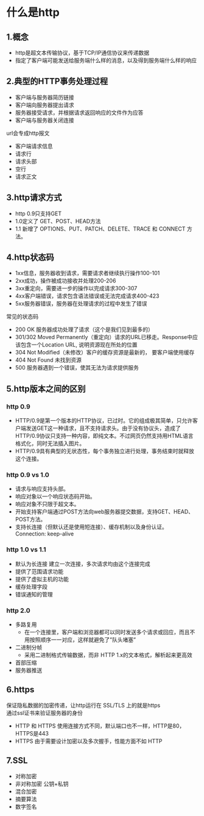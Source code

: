 # 什么是http
## 1.概念
- http是超文本传输协议，基于TCP/IP通信协议来传递数据
- 指定了客户端可能发送给服务端什么样的消息，以及得到服务端什么样的响应

## 2.典型的HTTP事务处理过程
- 客户端与服务器简历链接
- 客户端向服务器提出请求
- 服务器接受请求，并根据请求返回响应的文件作为应答
- 客户端与服务器关闭连接

url会专成http报文
- 客户端请求信息
- 请求行
- 请求头部
- 空行
- 请求正文

## 3.http请求方式
- http 0.9只支持GET
- 1.0定义了 GET、POST、HEAD方法
- 1.1 新增了 OPTIONS、PUT、PATCH、DELETE、TRACE 和 CONNECT 方法。

## 4.http状态码
- 1xx信息，服务器收到请求，需要请求者继续执行操作100-101
- 2xx成功，操作被成功接收并处理200-206
- 3xx重定向，需要进一步的操作以完成请求300-307
- 4xx客户端错误，请求包含语法错误或无法完成请求400-423
- 5xx服务器错误，服务器在处理请求的过程中发生了错误

常见的状态码
- 200 OK 服务器成功处理了请求（这个是我们见到最多的）
- 301/302 Moved Permanently（重定向）请求的URL已移走。Response中应该包含一个Location URL, 说明资源现在所处的位置
- 304 Not Modified（未修改）客户的缓存资源是最新的， 要客户端使用缓存
- 404 Not Found 未找到资源
- 500 服务器遇到一个错误，使其无法为请求提供服务

## 5.http版本之间的区别
### http 0.9 
- HTTP/0.9是第一个版本的HTTP协议，已过时。它的组成极其简单，只允许客户端发送GET这一种请求，且不支持请求头。由于没有协议头，造成了HTTP/0.9协议只支持一种内容，即纯文本。不过网页仍然支持用HTML语言格式化，同时无法插入图片。
- HTTP/0.9具有典型的无状态性，每个事务独立进行处理，事务结束时就释放这个连接。
### http 0.9 vs 1.0
- 请求与响应支持头部。
- 响应对象以一个响应状态码开始。
- 响应对象不只限于超文本。
- 开始支持客户端通过POST方法向web服务器提交数据，支持GET、HEAD、POST方法。
- 支持长连接（但默认还是使用短连接）、缓存机制以及身份认证。 Connection: keep-alive
### http 1.0 vs 1.1
- 默认为长连接  建立一次连接，多次请求均由这个连接完成
- 提供了范围请求功能
- 提供了虚拟主机的功能
- 缓存处理字段
- 错误通知的管理
### http 2.0
- 多路复用
  - 在一个连接里，客户端和浏览器都可以同时发送多个请求或回应，而且不用按照顺序一一对应，这样就避免了”队头堵塞”
- 二进制分帧
  - 采用二进制格式传输数据，而非 HTTP 1.x的文本格式，解析起来更高效
- 首部压缩
- 服务器推送

## 6.https
保证隐私数据的加密传递，让http运行在 SSL/TLS 上的就是https  
通过ssl证书来验证服务器的身份
- HTTP 和 HTTPS 使用连接方式不同，默认端口也不一样，HTTP是80，HTTPS是443
- HTTPS 由于需要设计加密以及多次握手，性能方面不如 HTTP

## 7.SSL
- 对称加密
- 非对称加密 公钥+私钥
- 混合加密
- 摘要算法
- 数字签名